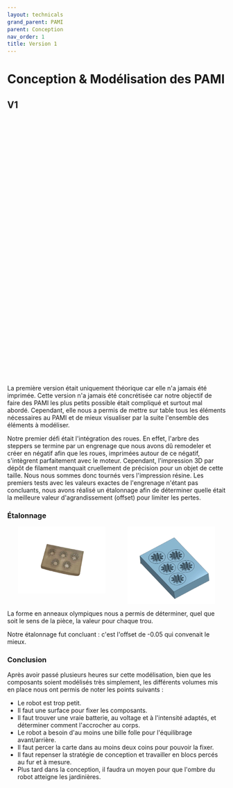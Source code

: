```yaml
---
layout: technicals
grand_parent: PAMI
parent: Conception
nav_order: 1
title: Version 1
---
```


# Conception & Modélisation des PAMI

## V1

<model-viewer src="./3d_files/compressed (2).glb" ar ar-modes="webxr scene-viewer quick-look" camera-controls tone-mapping="neutral" poster="./3d_files/poster1.webp" shadow-intensity="1" style="display: block; margin-left: auto; margin-right: auto; height: 600px; width:600px;">
    <div class="progress-bar hide" slot="progress-bar">
        <div class="update-bar"></div>
    </div>
</model-viewer>

La première version était uniquement théorique car elle n'a jamais été imprimée. Cette version n'a jamais été concrétisée car notre objectif de faire des PAMI les plus petits possible était compliqué et surtout mal abordé. Cependant, elle nous a permis de mettre sur table tous les éléments nécessaires au PAMI et de mieux visualiser par la suite l'ensemble des éléments à modéliser.

Notre premier défi était l'intégration des roues. En effet, l'arbre des steppers se termine par un engrenage que nous avons dû remodeler et créer en négatif afin que les roues, imprimées autour de ce négatif, s'intègrent parfaitement avec le moteur.
Cependant, l'impression 3D par dépôt de filament manquait cruellement de précision pour un objet de cette taille. Nous nous sommes donc tournés vers l'impression résine. Les premiers tests avec les valeurs exactes de l'engrenage n'étant pas concluants, nous avons réalisé un étalonnage afin de déterminer quelle était la meilleure valeur d'agrandissement (offset) pour limiter les pertes.
### Étalonnage

<div style="display: flex; justify-content: space-around;">
<img src="../../images/etalonnage_reel.webp" height="40%" width="40%">
<img src="../../images/etalonnage_3d.webp" height="40%" width="40%">
</div>

La forme en anneaux olympiques nous a permis de déterminer, quel que soit le sens de la pièce, la valeur pour chaque trou.

Notre étalonnage fut concluant : c'est l'offset de -0.05 qui convenait le mieux.

### Conclusion

Après avoir passé plusieurs heures sur cette modélisation, bien que les composants soient modélisés très simplement, les différents volumes mis en place nous ont permis de noter les points suivants :

- Le robot est trop petit.
- Il faut une surface pour fixer les composants.
- Il faut trouver une vraie batterie, au voltage et à l'intensité adaptés, et déterminer comment l'accrocher au corps.
- Le robot a besoin d'au moins une bille folle pour l'équilibrage avant/arrière.
- Il faut percer la carte dans au moins deux coins pour pouvoir la fixer.
- Il faut repenser la stratégie de conception et travailler en blocs percés au fur et à mesure.
- Plus tard dans la conception, il faudra un moyen pour que l'ombre du robot atteigne les jardinières.